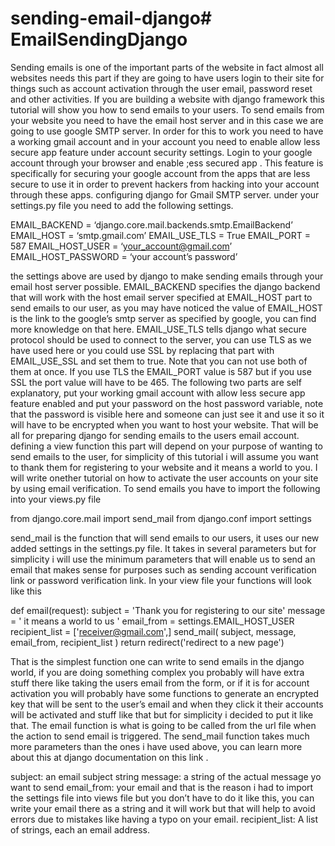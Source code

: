 # sending-email-django# EmailSendingDjango

Sending emails is one of the important parts of the website in fact almost all websites needs this part if they are going to have users login to their site for things such as account activation through the user email, password reset and other activities. If you are building a website with django framework this tutorial will show you how to send emails to your users.
To send emails from your website you need to have the email host server and in this case we are going to use google SMTP server. In order for this to work you need to have a working gmail account and in your account you need to enable allow less secure app feature under account security settings. Login to your google account through your browser and enable ;ess secured app . This feature is specifically for securing your google account from the apps that are less secure to use it in order to prevent hackers from hacking into your account through these apps.
configuring django for Gmail SMTP server.
under your settings.py file you need to add the following settings.

EMAIL_BACKEND = ‘django.core.mail.backends.smtp.EmailBackend’
EMAIL_HOST = ‘smtp.gmail.com’
EMAIL_USE_TLS = True
EMAIL_PORT = 587
EMAIL_HOST_USER = ‘your_account@gmail.com’
EMAIL_HOST_PASSWORD = ‘your account’s password’

the settings above are used by django to make sending emails through your email host server possible. EMAIL_BACKEND specifies the django backend that will work with the host email server specified at EMAIL_HOST part to send emails to our user, as you may have noticed the value of EMAIL_HOST is the link to the google’s smtp server as specified by google, you can find more knowledge on that here. EMAIL_USE_TLS tells django what secure protocol should be used to connect to the server, you can use TLS as we have used here or you could use SSL by replacing that part with EMAIL_USE_SSL and set them to true. Note that you can not use both of them at once. If you use TLS the EMAIL_PORT value is 587 but if you use SSL the port value will have to be 465. The following two parts are self explanatory, put your working gmail account with allow less secure app feature enabled and put your password on the host password variable, note that the password is visible here and someone can just see it and use it so it will have to be encrypted when you want to host your website. That will be all for preparing django for sending emails to the users email account.
defining a view function
this part will depend on your purpose of wanting to send emails to the user, for simplicity of this tutorial i will assume you want to thank them for registering to your website and it means a world to you. I will write onether tutorial on how to activate the user accounts on your site by using email verification. To send emails you have to import the following into your views.py file

from django.core.mail import send_mail
from django.conf import settings

send_mail is the function that will send emails to our users, it uses our new added settings in the settings.py file. It takes in several parameters but for simplicity i will use the minimum parameters that will enable us to send an email that makes sense for purposes such as sending account verification link or password verification link. In your view file your functions will look like this

def email(request):
subject = 'Thank you for registering to our site'
message = ' it means a world to us '
email_from = settings.EMAIL_HOST_USER
recipient_list = ['receiver@gmail.com',]
send_mail( subject, message, email_from, recipient_list )
return redirect('redirect to a new page')

That is the simplest function one can write to send emails in the django world, if you are doing something complex you probably will have extra stuff there like taking the users email from the form, or if it is for account activation you will probably have some functions to generate an encrypted key that will be sent to the user’s email and when they click it their accounts will be activated and stuff like that but for simplicity i decided to put it like that. The email function is what is going to be called from the url file when the action to send email is triggered. The send_mail function takes much more parameters than the ones i have used above, you can learn more about this at django documentation on this link .

subject: an email subject string
message: a string of the actual message yo want to send
email_from: your email and that is the reason i had to import the settings file into views file but you don’t have to do it like this, you can write your email there as a string and it will work but that will help to avoid errors due to mistakes like having a typo on your email.
recipient_list: A list of strings, each an email address.
